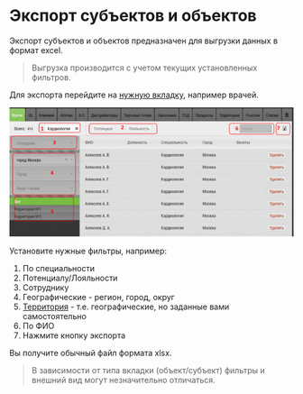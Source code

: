 # Экспорт субъектов и объектов

Экспорт субъектов и объектов предназначен для выгрузки данных в формат excel.

> Выгрузка производится с учетом текущих установленных фильтров.

Для экспорта перейдите на [нужную вкладку](database.html), например врачей.

![](../images/database-export.png)

Установите нужные фильтры, например:
1. По специальности
2. Потенциалу/Лояльности
3. Сотруднику
4. Географические - регион, город, округ
5. [Территория](database-territory.html) - т.е. географические, но заданные вами самостоятельно
6. По ФИО
7. Нажмите кнопку экспорта

Вы получите обычный файл формата xlsx.

> В зависимости от типа вкладки (объект/субъект) фильтры и внешний вид могут незначительно отличаться.
